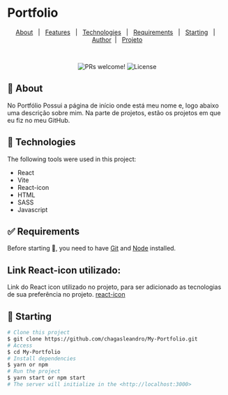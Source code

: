 # Portfolio
<p align="center">
  <a href="#dart-about">About</a> &#xa0; | &#xa0; 
  <a href="#sparkles-features">Features</a> &#xa0; | &#xa0;
  <a href="#rocket-technologies">Technologies</a> &#xa0; | &#xa0;
  <a href="#white_check_mark-requirements">Requirements</a> &#xa0; | &#xa0;
  <a href="#checkered_flag-starting">Starting</a> &#xa0; | &#xa0;
  <a href="https://github.com/chagasleandro" target="_blank">Author</a>&#xa0; | &#xa0
  <a href="https://my-portfolio-gray-ten.vercel.app/" target="_blank" rel="noopener noreferrer">Projeto</a>
</p>

<br>

<p align="center">
 <img src="https://img.shields.io/static/v1?label=PRs&message=welcome&color=49AA26&labelColor=000000" alt="PRs welcome!" />

  <img alt="License" src="https://img.shields.io/static/v1?label=license&message=MIT&color=49AA26&labelColor=000000">
</p>



## :dart: About ##
No Portfólio Possui a página de início onde está meu nome e, logo abaixo uma descrição sobre mim. Na parte de projetos, estão os projetos em que eu fiz no meu GitHub.

## :rocket: Technologies ##

The following tools were used in this project:

* React
* Vite
* React-icon
* HTML
* SASS
* Javascript

## :white_check_mark: Requirements ##

Before starting :checkered_flag:, you need to have [Git](https://git-scm.com) and [Node](https://nodejs.org/en/) installed.

## Link React-icon utilizado:
Link do React icon utilizado no projeto, para ser adicionado as tecnologias de sua preferência no projeto.
[react-icon](https://react-icons.github.io/react-icons/)

## :checkered_flag: Starting ##

```bash
# Clone this project
$ git clone https://github.com/chagasleandro/My-Portfolio.git
# Access
$ cd My-Portfolio
# Install dependencies
$ yarn or npm 
# Run the project
$ yarn start or npm start 
# The server will initialize in the <http://localhost:3000>






